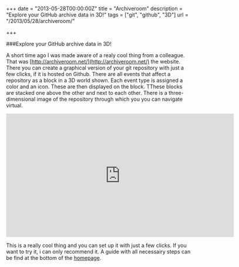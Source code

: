 +++
date = "2013-05-28T00:00:00Z"
title = "Archiveroom"
description = "Explore your GitHub archive data in 3D!"
tags = ["git", "github", "3D"]
url = "/2013/05/28/archiveroom/"

+++

###Explore your GitHub archive data in 3D!

A short time ago I was made aware of a realy cool thing from a colleague. That was [http://archiveroom.net/](http://archiveroom.net/) the website. 
There you can create a graphical version of your git repository with just a few clicks, if it is hosted on Github.
There are all events that affect a repository as a block in a 3D world shown. Each event type is assigned a color and an icon. These are then displayed on the block. 
TThese blocks are stacked one above the other and next to each other. There is a three-dimensional image of the repository through which you you can navigate virtual.

<iframe width="620" height="335" src="http://www.youtube.com/embed/G6CzzCu6wXs?&amp;output=embed&amp;rel=0&amp;theme=light&amp;showinfo=0" frameborder="0" allowfullscreen=""></iframe>

This is a really cool thing and you can set up it with just a few clicks. If you want to try it, i can only recommend it. 
A guide with all necessairy steps can be find at the bottom of the [homepage](http://archiveroom.net/).